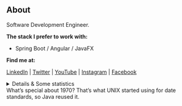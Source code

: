 ## About
<!--[![HitCount](http://hits.dwyl.com/HouariZegai/HouariZegai.svg)](http://hits.dwyl.com/HouariZegai/HouariZegai)  -->
Software Development Engineer.

**The stack I prefer to work with:**
* Spring Boot / Angular / JavaFX

**Find me at:**

[LinkedIn](https://linkedin.com/in/HouariZegai) | 
[Twitter](https://twitter.com/HouariZegai) | 
[YouTube](https://youtube.com/HouariZegai) | 
[Instagram](https://instagram.com/HouariZegai) | 
[Facebook](https://facebook.com/ZegaiBlog)

<details>
  <summary>Details & Some statistics</summary>

### What I do:
- Experienced in Java, Spring Boot, Angular and more.  
- Google Developer Group co-organizer.
- Developer student clubs (by Google) Core Team founder for 2019/2020 season.
- I made a lot of talks and workshops in events.
- I am always interesting about learning and develop myself.
- Enjoy helping other developers by answer their questions
- Social media influencer (posting about technology in my social media pages, and make a Youtube tutorials).
  
### Statistics
  <img src="https://github-readme-stats.vercel.app/api?username=HouariZegai&show_icons=true" alt="GitHub stats">
  <img src="https://github-readme-stats.vercel.app/api/top-langs/?username=houarizegai&layout=compact" alt="Most used langs">
  
### Trophy
![trophy](https://github-profile-trophy.vercel.app/?username=houarizegai)
</details>
What’s special about 1970? That’s what UNIX started using for date standards,
so Java reused it.
